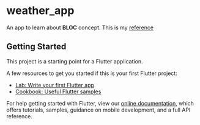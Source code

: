 # weather_app

An app to learn about **BLOC** concept. This is my [reference](https://medium.com/zipper-studios/flutter-fetch-data-from-api-and-architect-your-app-using-bloc-pattern-b826f80d6996)

## Getting Started

This project is a starting point for a Flutter application.

A few resources to get you started if this is your first Flutter project:

- [Lab: Write your first Flutter app](https://flutter.dev/docs/get-started/codelab)
- [Cookbook: Useful Flutter samples](https://flutter.dev/docs/cookbook)

For help getting started with Flutter, view our
[online documentation](https://flutter.dev/docs), which offers tutorials,
samples, guidance on mobile development, and a full API reference.
